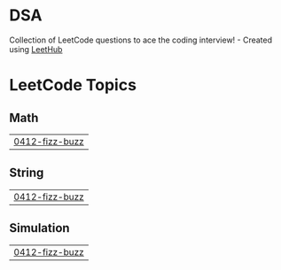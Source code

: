 # DSA
Collection of LeetCode questions to ace the coding interview! - Created using [LeetHub](https://github.com/QasimWani/LeetHub)

<!---LeetCode Topics Start-->
# LeetCode Topics
## Math
|  |
| ------- |
| [0412-fizz-buzz](https://github.com/PriyanshuQ/DSA/tree/master/0412-fizz-buzz) |
## String
|  |
| ------- |
| [0412-fizz-buzz](https://github.com/PriyanshuQ/DSA/tree/master/0412-fizz-buzz) |
## Simulation
|  |
| ------- |
| [0412-fizz-buzz](https://github.com/PriyanshuQ/DSA/tree/master/0412-fizz-buzz) |
<!---LeetCode Topics End-->